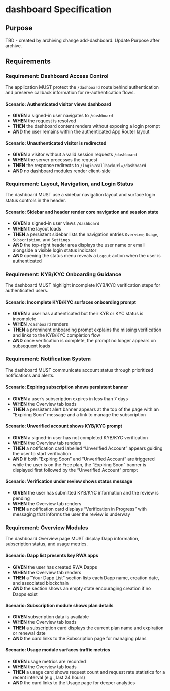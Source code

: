 # dashboard Specification

## Purpose
TBD - created by archiving change add-dashboard. Update Purpose after archive.
## Requirements
### Requirement: Dashboard Access Control
The application MUST protect the `/dashboard` route behind authentication and preserve callback information for re-authentication flows.

#### Scenario: Authenticated visitor views dashboard
- **GIVEN** a signed-in user navigates to `/dashboard`
- **WHEN** the request is resolved
- **THEN** the dashboard content renders without exposing a login prompt
- **AND** the user remains within the authenticated App Router layout

#### Scenario: Unauthenticated visitor is redirected
- **GIVEN** a visitor without a valid session requests `/dashboard`
- **WHEN** the server processes the request
- **THEN** the response redirects to `/login?callbackUrl=/dashboard`
- **AND** no dashboard modules render client-side

### Requirement: Layout, Navigation, and Login Status
The dashboard MUST use a sidebar navigation layout and surface login status controls in the header.

#### Scenario: Sidebar and header render core navigation and session state
- **GIVEN** a signed-in user views `/dashboard`
- **WHEN** the layout loads
- **THEN** a persistent sidebar lists the navigation entries `Overview`, `Usage`, `Subscription`, and `Settings`
- **AND** the top-right header area displays the user name or email alongside a visible login status indicator
- **AND** opening the status menu reveals a `Logout` action when the user is authenticated

### Requirement: KYB/KYC Onboarding Guidance
The dashboard MUST highlight incomplete KYB/KYC verification steps for authenticated users.

#### Scenario: Incomplete KYB/KYC surfaces onboarding prompt
- **GIVEN** a user has authenticated but their KYB or KYC status is incomplete
- **WHEN** `/dashboard` renders
- **THEN** a prominent onboarding prompt explains the missing verification and links to the KYB/KYC completion flow
- **AND** once verification is complete, the prompt no longer appears on subsequent loads

### Requirement: Notification System
The dashboard MUST communicate account status through prioritized notifications and alerts.

#### Scenario: Expiring subscription shows persistent banner
- **GIVEN** a user’s subscription expires in less than 7 days
- **WHEN** the Overview tab loads
- **THEN** a persistent alert banner appears at the top of the page with an “Expiring Soon” message and a link to manage the subscription

#### Scenario: Unverified account shows KYB/KYC prompt
- **GIVEN** a signed-in user has not completed KYB/KYC verification
- **WHEN** the Overview tab renders
- **THEN** a notification card labelled “Unverified Account” appears guiding the user to start verification
- **AND** if both “Expiring Soon” and “Unverified Account” are triggered while the user is on the Free plan, the “Expiring Soon” banner is displayed first followed by the “Unverified Account” prompt

#### Scenario: Verification under review shows status message
- **GIVEN** the user has submitted KYB/KYC information and the review is pending
- **WHEN** the Overview tab renders
- **THEN** a notification card displays “Verification in Progress” with messaging that informs the user the review is underway

### Requirement: Overview Modules
The dashboard Overview page MUST display Dapp information, subscription status, and usage metrics.

#### Scenario: Dapp list presents key RWA apps
- **GIVEN** the user has created RWA Dapps
- **WHEN** the Overview tab renders
- **THEN** a "Your Dapp List" section lists each Dapp name, creation date, and associated blockchain
- **AND** the section shows an empty state encouraging creation if no Dapps exist

#### Scenario: Subscription module shows plan details
- **GIVEN** subscription data is available
- **WHEN** the Overview tab loads
- **THEN** a subscription card displays the current plan name and expiration or renewal date
- **AND** the card links to the Subscription page for managing plans

#### Scenario: Usage module surfaces traffic metrics
- **GIVEN** usage metrics are recorded
- **WHEN** the Overview tab loads
- **THEN** a usage card shows request count and request rate statistics for a recent interval (e.g., last 24 hours)
- **AND** the card links to the Usage page for deeper analytics

